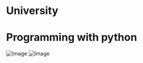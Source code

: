 # University
# Programming with python

![Image](https://github.com/user-attachments/assets/f4759d7c-5d07-46d6-a2ed-b285edca0510)
![Image](https://github.com/user-attachments/assets/c276fee8-4867-4a31-ac05-5b8aa8f489a8)
